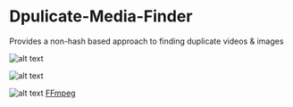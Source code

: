 # Dpulicate-Media-Finder
Provides a non-hash based approach to finding duplicate videos &amp; images


![alt text](https://github.com/Jukari2003/Duplicate-Media-Finder/blob/main/Documentation/Example%20Output.png?raw=true)

![alt text](https://github.com/Jukari2003/Duplicate-Media-Finder/blob/main/Documentation/Duplicate%20Videos%20Example.png)

![alt text](https://github.com/Jukari2003/Duplicate-Media-Finder/blob/main/Documentation/How%20it%20works.png)
[FFmpeg](https://www.ffmpeg.org/download.html) 
